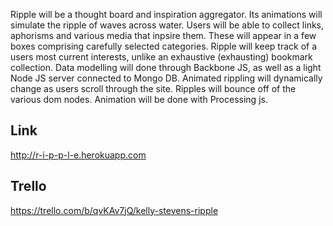 Ripple will be a thought board and inspiration aggregator. Its animations will simulate the ripple of waves across water. Users will be able to collect links, aphorisms and various media that inpsire them. These will appear in a few boxes comprising carefully selected categories. Ripple will keep track of a users most current interests, unlike an exhaustive (exhausting) bookmark collection. Data modelling will done through Backbone JS, as well as a light Node JS server connected to Mongo DB. Animated rippling will dynamically change as users scroll through the site. Ripples will bounce off of the various dom nodes. Animation will be done with Processing js.

## Link
http://r-i-p-p-l-e.herokuapp.com

## Trello
https://trello.com/b/qvKAv7jQ/kelly-stevens-ripple
